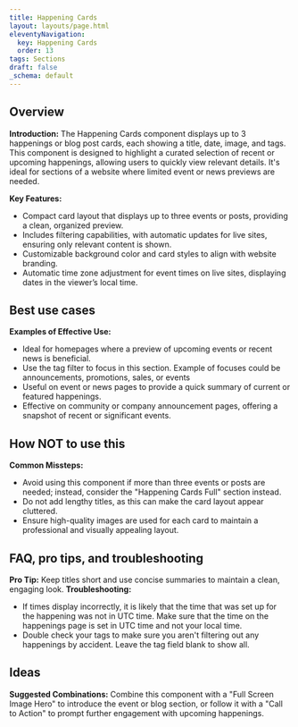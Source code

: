 ```yaml
---
title: Happening Cards
layout: layouts/page.html
eleventyNavigation:
  key: Happening Cards
  order: 13
tags: Sections
draft: false
_schema: default
---
```

## Overview
**Introduction:** The Happening Cards component displays up to 3 happenings or blog post cards, each showing a title, date, image, and tags. This component is designed to highlight a curated selection of recent or upcoming happenings, allowing users to quickly view relevant details. It's ideal for sections of a website where limited event or news previews are needed.

**Key Features:** 
- Compact card layout that displays up to three events or posts, providing a clean, organized preview.
- Includes filtering capabilities, with automatic updates for live sites, ensuring only relevant content is shown.
- Customizable background color and card styles to align with website branding.
- Automatic time zone adjustment for event times on live sites, displaying dates in the viewer’s local time.

## Best use cases
**Examples of Effective Use:** 
- Ideal for homepages where a preview of upcoming events or recent news is beneficial.
- Use the tag filter to focus in this section. Example of focuses could be announcements, promotions, sales, or events
- Useful on event or news pages to provide a quick summary of current or featured happenings.
- Effective on community or company announcement pages, offering a snapshot of recent or significant events.

## How **NOT** to use this
**Common Missteps:** 
- Avoid using this component if more than three events or posts are needed; instead, consider the "Happening Cards Full" section instead.
- Do not add lengthy titles, as this can make the card layout appear cluttered.
- Ensure high-quality images are used for each card to maintain a professional and visually appealing layout.

## FAQ, pro tips, and troubleshooting
**Pro Tip:** Keep titles short and use concise summaries to maintain a clean, engaging look.
**Troubleshooting:** 
- If times display incorrectly, it is likely that the time that was set up for the happening was not in UTC time. Make sure that the time on the happenings page is set in UTC time and not your local time.
- Double check your tags to make sure you aren't filtering out any happenings by accident. Leave the tag field blank to show all.

## Ideas
**Suggested Combinations:** Combine this component with a "Full Screen Image Hero" to introduce the event or blog section, or follow it with a "Call to Action" to prompt further engagement with upcoming happenings.

